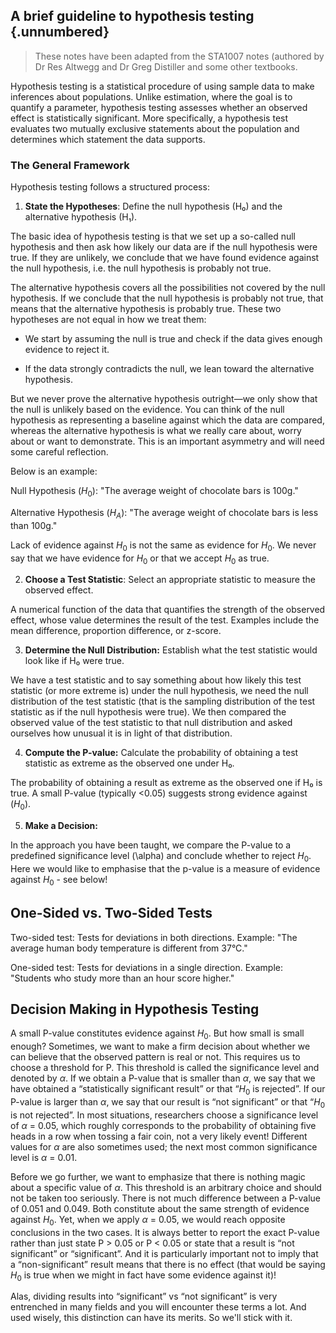 ## A brief guideline to hypothesis testing {.unnumbered}

> These notes have been adapted from the STA1007 notes (authored by Dr Res Altwegg and Dr Greg Distiller and some other textbooks.

Hypothesis testing is a statistical procedure of using sample data to make inferences about populations. Unlike estimation, where the goal is to quantify a parameter, hypothesis testing assesses whether an observed effect is statistically significant. More specifically, a hypothesis test evaluates two mutually exclusive statements about the population and determines which statement the data supports.

### The General Framework

Hypothesis testing follows a structured process:

1.  **State the Hypotheses**: Define the null hypothesis (H₀) and the alternative hypothesis (H₁).

The basic idea of hypothesis testing is that we set up a so-called null hypothesis and then ask how likely our data are if the null hypothesis were true. If they are unlikely, we conclude that we have found evidence against the null hypothesis, i.e. the null hypothesis is probably not true.

The alternative hypothesis covers all the possibilities not covered by the null hypothesis. If we conclude that the null hypothesis is probably not true, that means that the alternative hypothesis is probably true. These two hypotheses are not equal in how we treat them:

-   We start by assuming the null is true and check if the data gives enough evidence to reject it.

-   If the data strongly contradicts the null, we lean toward the alternative hypothesis.

But we never prove the alternative hypothesis outright—we only show that the null is unlikely based on the evidence. You can think of the null hypothesis as representing a baseline against which the data are compared, whereas the alternative hypothesis is what we really care about, worry about or want to demonstrate. This is an important asymmetry and will need some careful reflection.

Below is an example:

Null Hypothesis ($H_0$): "The average weight of chocolate bars is 100g."

Alternative Hypothesis ($H_A$): "The average weight of chocolate bars is less than 100g."

Lack of evidence against $H_0$ is not the same as evidence for $H_0$. We never say that we have evidence for $H_0$ or that we accept $H_0$ as true.

2.  **Choose a Test Statistic**: Select an appropriate statistic to measure the observed effect.

A numerical function of the data that quantifies the strength of the observed effect, whose value determines the result of the test. Examples include the mean difference, proportion difference, or z-score.

3.  **Determine the Null Distribution:** Establish what the test statistic would look like if H₀ were true.

We have a test statistic and to say something about how likely this test statistic (or more extreme is) under the null hypothesis, we need the null distribution of the test statistic (that is the sampling distribution of the test statistic as if the null hypothesis were true). We then compared the observed value of the test statistic to that null distribution and asked ourselves how unusual it is in light of that distribution.

4.  **Compute the P-value:** Calculate the probability of obtaining a test statistic as extreme as the observed one under H₀.

The probability of obtaining a result as extreme as the observed one if H₀ is true. A small P-value (typically \<0.05) suggests strong evidence against ($H_0$).

5.  **Make a Decision:**

In the approach you have been taught, we compare the P-value to a predefined significance level (\alpha) and conclude whether to reject $H_0$. Here we would like to emphasise that the p-value is a measure of evidence against $H_0$ - see below!

## One-Sided vs. Two-Sided Tests

Two-sided test: Tests for deviations in both directions. Example: "The average human body temperature is different from 37°C."

One-sided test: Tests for deviations in a single direction. Example: "Students who study more than an hour score higher."

## Decision Making in Hypothesis Testing

A small P-value constitutes evidence against $H_0$. But how small is small enough? Sometimes, we want to make a firm decision about whether we can believe that the observed pattern is real or not. This requires us to choose a threshold for P. This threshold is called the significance level and denoted by $\alpha$. If we obtain a P-value that is smaller than $\alpha$, we say that we have obtained a “statistically significant result” or that “$H_0$ is rejected”. If our P-value is larger than $\alpha$, we say that our result is “not significant” or that “$H_0$ is not rejected”. In most situations, researchers choose a significance level of $\alpha$ = 0.05, which roughly corresponds to the probability of obtaining five heads in a row when tossing a fair coin, not a very likely event! Different values for $\alpha$ are also sometimes used; the next most common significance level is $\alpha$ = 0.01.

Before we go further, we want to emphasize that there is nothing magic about a specific value of $\alpha$. This threshold is an arbitrary choice and should not be taken too seriously. There is not much difference between a P-value of 0.051 and 0.049. Both constitute about the same strength of evidence against $H_0$. Yet, when we apply $\alpha$ = 0.05, we would reach opposite conclusions in the two cases. It is always better to report the exact P-value rather than just state P $>$ 0.05 or P $<$ 0.05 or state that a result is “not significant” or “significant”. And it is particularly important not to imply that a “non-significant” result means that there is no effect (that would be saying $H_0$ is true when we might in fact have some evidence against it)!

Alas, dividing results into “significant” vs “not significant” is very entrenched in many fields and you will encounter these terms a lot. And used wisely, this distinction can have its merits. So we'll stick with it.
